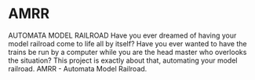 # AMRR
AUTOMATA MODEL RAILROAD 
Have you ever dreamed of having your model railroad come to life all by itself? 
Have you ever wanted to have the trains be run by a computer while you are the head master who overlooks the situation? 
This project is exactly about that, automating your model railroad. AMRR - Automata Model Railroad.
